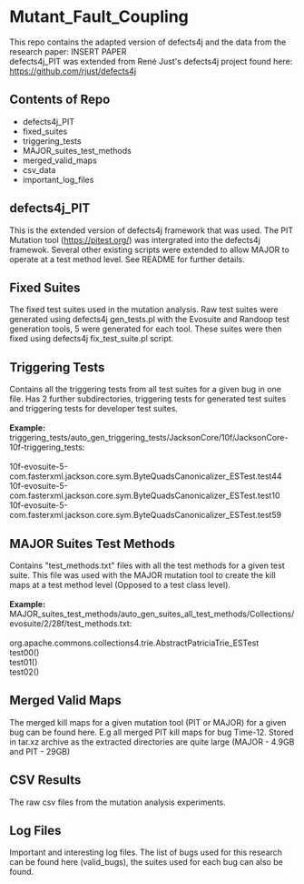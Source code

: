 # Mutant_Fault_Coupling

This repo contains the adapted version of defects4j and the data from the research paper: INSERT PAPER <br/>
defects4j_PIT was extended from René Just's defects4j project found here: https://github.com/rjust/defects4j

## Contents of Repo

- defects4j_PIT
- fixed_suites
- triggering_tests
- MAJOR_suites_test_methods
- merged_valid_maps
- csv_data
- important_log_files


## defects4j_PIT

This is the extended version of defects4j framework that was used. The PIT Mutation tool (https://pitest.org/) was intergrated into the defects4j framewok. Several other existing scripts were extended to allow MAJOR to operate at a test method level. See README for further details.

## Fixed Suites

The fixed test suites used in the mutation analysis. Raw test suites were generated using defects4j gen_tests.pl with the Evosuite and Randoop test generation tools, 5 were generated for each tool. These suites were then fixed using defects4j fix_test_suite.pl script.

## Triggering Tests

Contains all the triggering tests from all test suites for a given bug in one file. Has 2 further subdirectories, triggering tests for generated test suites and triggering tests for developer test suites. <br/>
<br/>
**Example:** triggering_tests/auto_gen_triggering_tests/JacksonCore/10f/JacksonCore-10f-triggering_tests: <br/>
<br/>
10f-evosuite-5-com.fasterxml.jackson.core.sym.ByteQuadsCanonicalizer_ESTest.test44<br/>
10f-evosuite-5-com.fasterxml.jackson.core.sym.ByteQuadsCanonicalizer_ESTest.test10<br/>
10f-evosuite-5-com.fasterxml.jackson.core.sym.ByteQuadsCanonicalizer_ESTest.test59<br/>

## MAJOR Suites Test Methods

Contains "test_methods.txt" files with all the test methods for a given test suite. This file was used with the MAJOR mutation tool to create the kill maps at a test method level (Opposed to a test class level).<br/>
<br/>
**Example:** MAJOR_suites_test_methods/auto_gen_suites_all_test_methods/Collections/evosuite/2/28f/test_methods.txt: <br/>
<br/>
org.apache.commons.collections4.trie.AbstractPatriciaTrie_ESTest <br/>
test00() <br/>
test01() <br/>
test02() <br/>

## Merged Valid Maps

The merged kill maps for a given mutation tool (PIT or MAJOR) for a given bug can be found here. E.g all merged PIT kill maps for bug Time-12. Stored in tar.xz archive as the extracted directories are quite large (MAJOR - 4.9GB and PIT - 29GB)

## CSV Results

The raw csv files from the mutation analysis experiments.

## Log Files

Important and interesting log files. The list of bugs used for this research can be found here (valid_bugs), the suites used for each bug can also be found.
